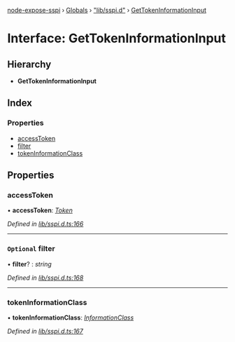 [node-expose-sspi](../README.md) › [Globals](../globals.md) › ["lib/sspi.d"](../modules/_lib_sspi_d_.md) › [GetTokenInformationInput](_lib_sspi_d_.gettokeninformationinput.md)

# Interface: GetTokenInformationInput

## Hierarchy

* **GetTokenInformationInput**

## Index

### Properties

* [accessToken](_lib_sspi_d_.gettokeninformationinput.md#accesstoken)
* [filter](_lib_sspi_d_.gettokeninformationinput.md#optional-filter)
* [tokenInformationClass](_lib_sspi_d_.gettokeninformationinput.md#tokeninformationclass)

## Properties

###  accessToken

• **accessToken**: *[Token](../modules/_lib_sspi_d_.md#token)*

*Defined in [lib/sspi.d.ts:166](https://github.com/jlguenego/node-expose-sspi/blob/c6cfc34/lib/sspi.d.ts#L166)*

___

### `Optional` filter

• **filter**? : *string*

*Defined in [lib/sspi.d.ts:168](https://github.com/jlguenego/node-expose-sspi/blob/c6cfc34/lib/sspi.d.ts#L168)*

___

###  tokenInformationClass

• **tokenInformationClass**: *[InformationClass](../modules/_lib_sspi_d_.md#informationclass)*

*Defined in [lib/sspi.d.ts:167](https://github.com/jlguenego/node-expose-sspi/blob/c6cfc34/lib/sspi.d.ts#L167)*
